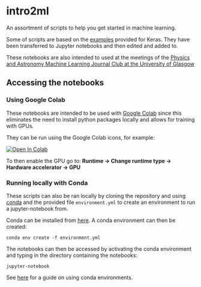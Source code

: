 # intro2ml
An assortment of scripts to help you get started in machine learning.

Some of scripts are based on the [examples](https://github.com/keras-team/keras/tree/master/examples) provided for Keras. They have been transferred to Jupyter notebooks and then edited and added to.

These notebooks are also intended to used at the meetings of the [Physics and Astronomy Machine Learning Journal Club at the University of Glasgow](https://phas-ml.github.io/)


## Accessing the notebooks

### Using Google Colab

These notebooks are intended to be used with [Google Colab](https://colab.research.google.com/) since this eliminates the need to install python packages locally and allows for training with GPUs.

They can be run using the Google Colab icons, for example:

[![Open In Colab](https://colab.research.google.com/assets/colab-badge.svg)](https://colab.research.google.com/github/mj-will/intro2ml/blob/master/notebooks/classification-MLP.ipynb)

To then enable the GPU go to:  **Runtime -> Change runtime type -> Hardware accelerator -> GPU** 

### Running locally with Conda

These scripts can also be ran locally by cloning the repository and using [conda](https://docs.conda.io/en/latest/miniconda.html) and the provided file `environment.yml` to create an environment to run a jupyter-notebook from.

Conda can be installed from [here](https://docs.conda.io/en/latest/miniconda.html). A conda environment can then be created:

```
conda env create -f environment.yml
```

The notebooks can then be accessed by activating the conda environment and typing in the directory containing the notebooks:

```
jupyter-notebook
```

See [here](https://docs.conda.io/projects/conda/en/latest/user-guide/tasks/manage-environments.html) for a guide on using conda environments.
